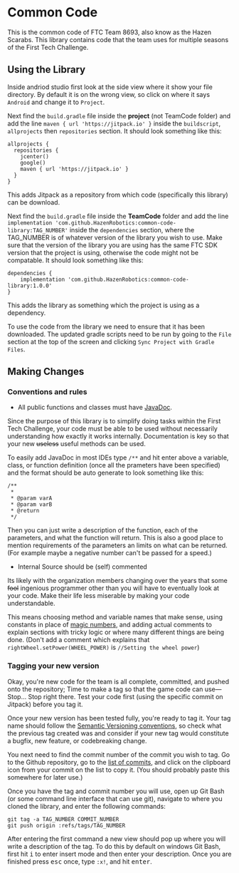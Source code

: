 # Common Code

This is the common code of FTC Team 8693, also know as the Hazen Scarabs. This library contains
code that the team uses for multiple seasons of the First Tech Challenge.

## Using the Library
Inside andriod studio first look at the side view where it show your file directory. By default it is on the wrong view, so click on where it says `Android` and change it to `Project`.

Next find the `build.gradle` file inside the **project** (not TeamCode folder) and add the line `maven { url 'https://jitpack.io' }` inside the `buildscript`, `allprojects` then `repositories` section. It should look something like this:
```
allprojects {
  repositories {
    jcenter()
    google()
    maven { url 'https://jitpack.io' }
  }
}
```
This adds Jitpack as a repository from which code (specifically this library) can be download.

Next find the `build.gradle` file inside the **TeamCode** folder and add the line `implementation 'com.github.HazenRobotics:common-code-library:TAG_NUMBER'` inside the `dependencies` section, where the TAG_NUMBER is of whatever version of the library you wish to use. Make sure that the version of the library you are using has the same FTC SDK version that the project is using, otherwise the code might not be compatable. It should look something like this:
```
dependencies {
    implementation 'com.github.HazenRobotics:common-code-library:1.0.0'
}
```
This adds the library as something which the project is using as a dependency.

To use the code from the library we need to ensure that it has been downloaded. The updated gradle scripts need to be run by going to the `File` section at the top of the screen and clicking `Sync Project with Gradle Files`.

## Making Changes

### Conventions and rules

- All public functions and classes must have [JavaDoc](https://en.wikipedia.org/wiki/Javadoc).

Since the purpose of this library is to simplify doing tasks within the First Tech Challenge, your code must be able to be used without necessarily understanding how exactly it works internally. Documentation is key so that your new ~~useless~~ useful methods can be used.

To easily add JavaDoc in most IDEs type `/**` and hit enter above a variable, class, or function definition (once all the prameters have been specified) and the format should be auto generate to look something like this:
```
/**
 * 
 * @param varA
 * @param varB
 * @return
 */
```
Then you can just write a description of the function, each of the parameters, and what the function will return. This is also a good place to mention requirements of the parameters an limits on what can be returned. (For example maybe a negative number can't be passed for a speed.)

- Internal Source should be (self) commented

Its likely with the organization members changing over the years that some ~~fool~~ ingenious programmer other than you will have to eventually look at your code. Make their life less miserable by making your code understandable.

This means choosing method and variable names that make sense, using constants in place of [magic numbers](https://en.wikipedia.org/wiki/Magic_number_(programming)), and adding actual comments to explain sections with tricky logic or where many different things are being done. (Don't add a comment which explains that `rightWheel.setPower(WHEEL_POWER)` is `//Setting the wheel power`)

### Tagging your new version

Okay, you're new code for the team is all complete, committed, and pushed onto the repository; Time to make a tag so that the game code can use—Stop... Stop right there. Test your code first (using the specific commit on Jitpack) before you tag it.

Once your new version has been tested fully, you're ready to tag it. Your tag name should follow the [Semantic Versioning conventions](https://semver.org/), so check what the previous tag created was and consider if your new tag would constitute a bugfix, new feature, or codebreaking change.

You next need to find the commit number of the commit you wish to tag. Go to the Github repository, go to the [list of commits](https://github.com/HazenRobotics/common-code-library/commits/master), and click on the clipboard icon from your commit on the list to copy it. (You should probably paste this somewhere for later use.)

Once you have the tag and commit number you will use, open up Git Bash (or some command line interface that can use git), navigate to where you cloned the library, and enter the following commands:
```
git tag -a TAG_NUMBER COMMIT_NUMBER
git push origin :refs/tags/TAG_NUMBER
```
After entering the first command a new view should pop up where you will write a description of the tag. To do this by default on windows Git Bash, first hit <kbd>i</kbd> to enter insert mode and then enter your description. Once you are finished press <kbd>esc</kbd> once, type `:x!`, and hit <kbd>enter</kbd>.

